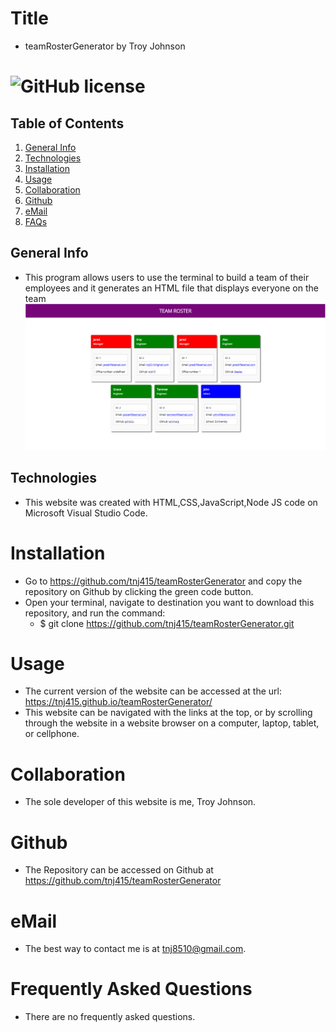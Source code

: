 # Title
* teamRosterGenerator by Troy Johnson

# ![GitHub license](https://img.shields.io/badge/license-NONE-blue.svg)

## Table of Contents
1. [General Info](#general-info)
2. [Technologies](#technologies)
3. [Installation](#installation)
4. [Usage](#usage)
5. [Collaboration](#collaboration)
6. [Github](#github)
7. [eMail](#email)
8. [FAQs](#faqs)

## General Info
* This program allows users to use the terminal to  build a team of their employees and it generates an HTML file that displays everyone on the team
![a snapshot of the website generated from this program](/dist/images/websiteCapture.PNG)

## Technologies
* This website was created with HTML,CSS,JavaScript,Node JS code on Microsoft Visual Studio Code.

# Installation
* Go to https://github.com/tnj415/teamRosterGenerator and copy the repository on Github by clicking the green code button.
* Open your terminal, navigate to destination you want to download this repository, and run the command:
    * $ git clone https://github.com/tnj415/teamRosterGenerator.git

# Usage
* The current version of the website can be accessed at the url: https://tnj415.github.io/teamRosterGenerator/
* This website can be navigated with the links at the top, or by scrolling through the website in a website browser on a computer, laptop, tablet, or cellphone.

# Collaboration
* The sole developer of this website is me, Troy Johnson.

# Github
* The Repository can be accessed on Github at https://github.com/tnj415/teamRosterGenerator

# eMail
* The best way to contact me is at tnj8510@gmail.com.

# Frequently Asked Questions
* There are no frequently asked questions.